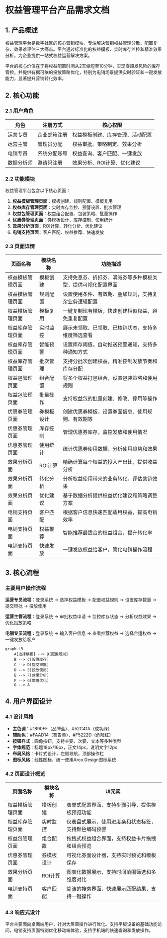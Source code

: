 # 权益管理平台产品需求文档

## 1. 产品概述

权益管理平台是数字社区的核心营销模块，专注解决营销权益管理分散、配置复杂、效果难评估三大痛点。平台通过标准化的权益模板、实时库存监控和精准效果分析，为企业提供一站式权益运营解决方案。

平台的核心价值在于将权益配置时间从2天缩短至10分钟，实现零超发风险的库存管控，并提供有据可依的投放策略优化，特别为电销场景提供实时验证和一键发放能力，显著提升营销转化效率。

## 2. 核心功能

### 2.1 用户角色

| 角色 | 注册方式 | 核心权限 |
|------|----------|----------|
| 运营专员 | 企业邮箱注册 | 权益模板创建、库存管理、活动配置 |
| 运营主管 | 管理员分配 | 权益审批、策略制定、效果分析 |
| 电销专员 | 系统分配账号 | 权益查询、客户匹配、一键发放 |
| 数据分析师 | 邀请码注册 | 效果分析、ROI计算、优化建议 |

### 2.2 功能模块

权益管理平台包含以下核心页面：

1. **权益模板管理页面**：模板创建、规则配置、模板复用
2. **权益库存管理页面**：实时库存监控、预警设置、批次管理
3. **权益包管理页面**：权益组合配置、包装策略、批量操作
4. **优惠券管理页面**：券模板设计、库存控制、使用统计
5. **效果分析页面**：ROI计算、转化分析、优化建议
6. **电销支持页面**：客户匹配、权益推荐、快速发放

### 2.3 页面详情

| 页面名称 | 模块名称 | 功能描述 |
|----------|----------|----------|
| 权益模板管理页面 | 模板创建 | 支持免息券、折扣券、满减券等多种模板类型，提供可视化配置界面 |
| 权益模板管理页面 | 规则配置 | 设置使用条件、有效期、叠加规则，支持复杂业务逻辑配置 |
| 权益模板管理页面 | 模板复用 | 一键复制现有模板，快速创建相似权益，避免重复配置 |
| 权益库存管理页面 | 实时监控 | 展示未领取、已领取、已核销状态，支持多维度筛选查看 |
| 权益库存管理页面 | 智能预警 | 设置库存阈值，自动推送预警通知，支持多种通知方式 |
| 权益库存管理页面 | 批次管理 | 支持分批次创建权益，精准控制发放节奏和库存分配 |
| 权益包管理页面 | 组合配置 | 将多个权益打包组合，设置包装策略和使用规则 |
| 权益包管理页面 | 批量操作 | 支持权益包的批量创建、修改、停用等操作 |
| 优惠券管理页面 | 券模板设计 | 创建优惠券模板，设置券面信息、使用规则、有效期等 |
| 优惠券管理页面 | 库存控制 | 管理优惠券库存，监控发放和使用情况 |
| 优惠券管理页面 | 使用统计 | 统计优惠券使用数据，分析使用趋势和效果 |
| 效果分析页面 | ROI计算 | 精确计算每个权益的投入产出比，提供收益分析 |
| 效果分析页面 | 转化分析 | 分析权益使用带来的业务转化，评估营销效果 |
| 效果分析页面 | 优化建议 | 基于数据分析提供权益优化建议和策略调整方案 |
| 电销支持页面 | 客户匹配 | 根据客户信息快速匹配适用权益，提高电销效率 |
| 电销支持页面 | 权益推荐 | 智能推荐最适合的权益组合，提升转化率 |
| 电销支持页面 | 快速发放 | 一键发放权益给客户，简化电销操作流程 |

## 3. 核心流程

### 主要用户操作流程

**运营专员流程**：登录系统 → 选择权益模板 → 配置权益规则 → 设置库存数量 → 提交审批 → 投放使用

**运营主管流程**：登录系统 → 审批权益申请 → 监控库存状态 → 分析权益效果 → 优化投放策略

**电销专员流程**：登录系统 → 输入客户信息 → 查看推荐权益 → 选择合适权益 → 一键发放给客户

```mermaid
graph LR
    A[选择模板] --> B[配置规则]
    B --> C[设置库存]
    C --> D[提交审批]
    D --> E[投放使用]
    E --> F[效果分析]
    F --> G[策略优化]
    G --> A
```

## 4. 用户界面设计

### 4.1 设计风格

- **主色调**：#1890FF（品牌蓝）、#52C41A（成功绿）
- **辅助色**：#FAAD14（警告黄）、#F5222D（危险红）
- **按钮样式**：圆角按钮，支持主要、次要、文本等多种类型
- **字体规范**：标题18px/16px，正文14px，说明文字12px
- **布局风格**：卡片式设计，左侧导航，顶部操作栏
- **图标风格**：线性图标，统一使用Arco Design图标系统

### 4.2 页面设计概览

| 页面名称 | 模块名称 | UI元素 |
|----------|----------|--------|
| 权益模板管理页面 | 模板创建 | 表单式配置界面，支持步骤引导，提供模板预览功能 |
| 权益库存管理页面 | 实时监控 | 仪表盘式展示，使用进度条和状态标签，支持颜色编码预警 |
| 权益包管理页面 | 组合配置 | 拖拽式权益组合界面，支持权益卡片拖拽和组合预览 |
| 优惠券管理页面 | 券模板设计 | 可视化券面设计器，支持实时预览和模板保存 |
| 效果分析页面 | ROI计算 | 图表化数据展示，支持时间范围筛选和多维度对比 |
| 电销支持页面 | 客户匹配 | 简洁的搜索界面，快速展示匹配结果，支持一键操作 |

### 4.3 响应式设计

平台主要面向桌面端用户，针对大屏幕操作进行优化。支持平板设备的基础功能访问，电销支持页面特别优化移动端体验，支持手机端的快速查询和发放操作。